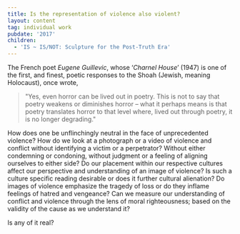 ```yaml
---
title: Is the representation of violence also violent?
layout: content
tag: individual work
pubdate: '2017'
children:
  - 'IS ~ IS/NOT: Sculpture for the Post-Truth Era'
---
```

The French poet _Eugene Guillevic_, whose ‘_Charnel House_’ (1947) is one of the first, and finest, poetic responses to the Shoah (Jewish, meaning Holocaust), once wrote, 

> "Yes, even horror can be lived out in poetry. This is not to say that poetry weakens or diminishes horror – what it perhaps means is that poetry translates horror to that level where, lived out through poetry, it is no longer degrading." 

How does one be unflinchingly neutral in the face of unprecedented violence? How do we look at a photograph or a video of violence and conflict without identifying a victim or a perpetrator? Without either condemning or condoning, without judgment or a feeling of aligning ourselves to either side? Do our placement within our respective cultures affect our perspective and understanding of an image of violence? Is such a culture specific reading desirable or does it further cultural alienation? Do images of violence emphasize the tragedy of loss or do they inflame feelings of hatred and vengeance? Can we measure our understanding of conflict and violence through the lens of moral righteousness; based on the validity of the cause as we understand it? 

Is any of it real?
